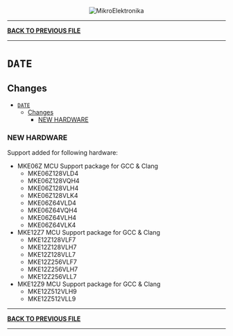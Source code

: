 <p align="center">
  <img src="http://www.mikroe.com/img/designs/beta/logo_small.png?raw=true" alt="MikroElektronika"/>
</p>

---

**[BACK TO PREVIOUS FILE](../changelog.md)**

---

# `DATE`

## Changes

- [`DATE`](#date)
  - [Changes](#changes)
    - [NEW HARDWARE](#new-hardware)

### NEW HARDWARE

Support added for following hardware:

+ MKE06Z MCU Support package for GCC & Clang
  + MKE06Z128VLD4
  + MKE06Z128VQH4
  + MKE06Z128VLH4
  + MKE06Z128VLK4
  + MKE06Z64VLD4
  + MKE06Z64VQH4
  + MKE06Z64VLH4
  + MKE06Z64VLK4
+ MKE12Z7 MCU Support package for GCC & Clang
  + MKE12Z128VLF7
  + MKE12Z128VLH7
  + MKE12Z128VLL7
  + MKE12Z256VLF7
  + MKE12Z256VLH7
  + MKE12Z256VLL7
+ MKE12Z9 MCU Support package for GCC & Clang
  + MKE12Z512VLH9
  + MKE12Z512VLL9

---

**[BACK TO PREVIOUS FILE](../changelog.md)**

---
